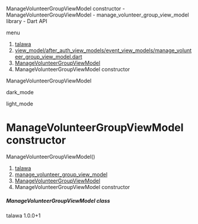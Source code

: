 




ManageVolunteerGroupViewModel constructor - ManageVolunteerGroupViewModel - manage\_volunteer\_group\_view\_model library - Dart API







menu

1. [talawa](../../index.html)
2. [view\_model/after\_auth\_view\_models/event\_view\_models/manage\_volunteer\_group\_view\_model.dart](../../file-___home_harshil_Desktop_open-source_palisadoes_talawa_lib_view_model_after_auth_view_models_event_view_models_manage_volunteer_group_view_model/)
3. [ManageVolunteerGroupViewModel](../../file-___home_harshil_Desktop_open-source_palisadoes_talawa_lib_view_model_after_auth_view_models_event_view_models_manage_volunteer_group_view_model/ManageVolunteerGroupViewModel-class.html)
4. ManageVolunteerGroupViewModel constructor

ManageVolunteerGroupViewModel


dark\_mode

light\_mode




# ManageVolunteerGroupViewModel constructor


ManageVolunteerGroupViewModel()

 


1. [talawa](../../index.html)
2. [manage\_volunteer\_group\_view\_model](../../file-___home_harshil_Desktop_open-source_palisadoes_talawa_lib_view_model_after_auth_view_models_event_view_models_manage_volunteer_group_view_model/)
3. [ManageVolunteerGroupViewModel](../../file-___home_harshil_Desktop_open-source_palisadoes_talawa_lib_view_model_after_auth_view_models_event_view_models_manage_volunteer_group_view_model/ManageVolunteerGroupViewModel-class.html)
4. ManageVolunteerGroupViewModel constructor

##### ManageVolunteerGroupViewModel class





talawa
1.0.0+1






